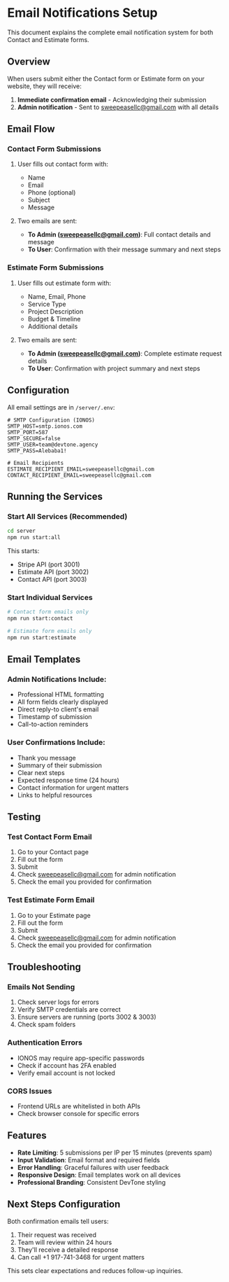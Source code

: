 # Email Notifications Setup

This document explains the complete email notification system for both Contact and Estimate forms.

## Overview

When users submit either the Contact form or Estimate form on your website, they will receive:
1. **Immediate confirmation email** - Acknowledging their submission
2. **Admin notification** - Sent to sweepeasellc@gmail.com with all details

## Email Flow

### Contact Form Submissions
1. User fills out contact form with:
   - Name
   - Email
   - Phone (optional)
   - Subject
   - Message

2. Two emails are sent:
   - **To Admin (sweepeasellc@gmail.com)**: Full contact details and message
   - **To User**: Confirmation with their message summary and next steps

### Estimate Form Submissions
1. User fills out estimate form with:
   - Name, Email, Phone
   - Service Type
   - Project Description
   - Budget & Timeline
   - Additional details

2. Two emails are sent:
   - **To Admin (sweepeasellc@gmail.com)**: Complete estimate request details
   - **To User**: Confirmation with project summary and next steps

## Configuration

All email settings are in `/server/.env`:

```env
# SMTP Configuration (IONOS)
SMTP_HOST=smtp.ionos.com
SMTP_PORT=587
SMTP_SECURE=false
SMTP_USER=team@devtone.agency
SMTP_PASS=Alebaba1!

# Email Recipients
ESTIMATE_RECIPIENT_EMAIL=sweepeasellc@gmail.com
CONTACT_RECIPIENT_EMAIL=sweepeasellc@gmail.com
```

## Running the Services

### Start All Services (Recommended)
```bash
cd server
npm run start:all
```

This starts:
- Stripe API (port 3001)
- Estimate API (port 3002)
- Contact API (port 3003)

### Start Individual Services
```bash
# Contact form emails only
npm run start:contact

# Estimate form emails only
npm run start:estimate
```

## Email Templates

### Admin Notifications Include:
- Professional HTML formatting
- All form fields clearly displayed
- Direct reply-to client's email
- Timestamp of submission
- Call-to-action reminders

### User Confirmations Include:
- Thank you message
- Summary of their submission
- Clear next steps
- Expected response time (24 hours)
- Contact information for urgent matters
- Links to helpful resources

## Testing

### Test Contact Form Email
1. Go to your Contact page
2. Fill out the form
3. Submit
4. Check sweepeasellc@gmail.com for admin notification
5. Check the email you provided for confirmation

### Test Estimate Form Email
1. Go to your Estimate page
2. Fill out the form
3. Submit
4. Check sweepeasellc@gmail.com for admin notification
5. Check the email you provided for confirmation

## Troubleshooting

### Emails Not Sending
1. Check server logs for errors
2. Verify SMTP credentials are correct
3. Ensure servers are running (ports 3002 & 3003)
4. Check spam folders

### Authentication Errors
- IONOS may require app-specific passwords
- Check if account has 2FA enabled
- Verify email account is not locked

### CORS Issues
- Frontend URLs are whitelisted in both APIs
- Check browser console for specific errors

## Features

- **Rate Limiting**: 5 submissions per IP per 15 minutes (prevents spam)
- **Input Validation**: Email format and required fields
- **Error Handling**: Graceful failures with user feedback
- **Responsive Design**: Email templates work on all devices
- **Professional Branding**: Consistent DevTone styling

## Next Steps Configuration

Both confirmation emails tell users:
1. Their request was received
2. Team will review within 24 hours
3. They'll receive a detailed response
4. Can call +1 917-741-3468 for urgent matters

This sets clear expectations and reduces follow-up inquiries.